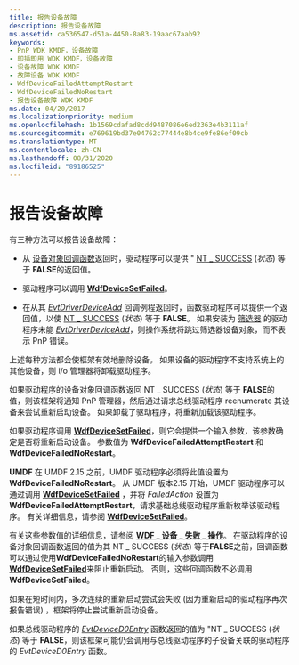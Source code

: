 ```yaml
---
title: 报告设备故障
description: 报告设备故障
ms.assetid: ca536547-d51a-4450-8a83-19aac67aab92
keywords:
- PnP WDK KMDF，设备故障
- 即插即用 WDK KMDF，设备故障
- 设备故障 WDK KMDF
- 故障设备 WDK KMDF
- WdfDeviceFailedAttemptRestart
- WdfDeviceFailedNoRestart
- 报告设备故障 WDK KMDF
ms.date: 04/20/2017
ms.localizationpriority: medium
ms.openlocfilehash: 1b1569cdafad8cdd9487086e6ed2363e4b3111af
ms.sourcegitcommit: e769619bd37e04762c77444e8b4ce9fe86ef09cb
ms.translationtype: MT
ms.contentlocale: zh-CN
ms.lasthandoff: 08/31/2020
ms.locfileid: "89186525"
---
```

# <a name="reporting-device-failures"></a>报告设备故障


有三种方法可以报告设备故障：

-  从 [设备对象回调函数](/windows-hardware/drivers/ddi/wdfdevice/#device-callbacks)返回时，驱动程序可以提供 " [NT \_ SUCCESS](../kernel/using-ntstatus-values.md) (*状态*) 等于 **FALSE**的返回值。

-  驱动程序可以调用 [**WdfDeviceSetFailed**](/windows-hardware/drivers/ddi/wdfdevice/nf-wdfdevice-wdfdevicesetfailed)。

-  在从其 [*EvtDriverDeviceAdd*](/windows-hardware/drivers/ddi/wdfdriver/nc-wdfdriver-evt_wdf_driver_device_add) 回调例程返回时，函数驱动程序可以提供一个返回值，以使 [NT \_ SUCCESS](../kernel/using-ntstatus-values.md) (*状态*) 等于 **FALSE**。 如果安装为 [筛选器]( ../install/installing-a-filter-driver.md) 的驱动程序未能 [*EvtDriverDeviceAdd*](/windows-hardware/drivers/ddi/wdfdriver/nc-wdfdriver-evt_wdf_driver_device_add)，则操作系统将跳过筛选器设备对象，而不表示 PnP 错误。

上述每种方法都会使框架有效地删除设备。 如果设备的驱动程序不支持系统上的其他设备，则 i/o 管理器将卸载驱动程序。

如果驱动程序的设备对象回调函数返回 NT \_ SUCCESS (*状态*) 等于 **FALSE**的值，则该框架将通知 PnP 管理器，然后通过请求总线驱动程序 reenumerate 其设备来尝试重新启动设备。 如果卸载了驱动程序，将重新加载该驱动程序。

如果驱动程序调用 [**WdfDeviceSetFailed**](/windows-hardware/drivers/ddi/wdfdevice/nf-wdfdevice-wdfdevicesetfailed)，则它会提供一个输入参数，该参数确定是否将重新启动设备。 参数值为 **WdfDeviceFailedAttemptRestart** 和 **WdfDeviceFailedNoRestart**。

**UMDF** 在 UMDF 2.15 之前，UMDF 驱动程序必须将此值设置为 **WdfDeviceFailedNoRestart**。 从 UMDF 版本2.15 开始，UMDF 驱动程序可以通过调用 [**WdfDeviceSetFailed**](/windows-hardware/drivers/ddi/wdfdevice/nf-wdfdevice-wdfdevicesetfailed) ，并将 *FailedAction* 设置为 **WdfDeviceFailedAttemptRestart**，请求基础总线驱动程序重新枚举该驱动程序。 有关详细信息，请参阅 [**WdfDeviceSetFailed**](/windows-hardware/drivers/ddi/wdfdevice/nf-wdfdevice-wdfdevicesetfailed)。 

有关这些参数值的详细信息，请参阅 [**WDF \_ 设备 \_ 失败 \_ 操作**](/windows-hardware/drivers/ddi/wdfdevice/ne-wdfdevice-_wdf_device_failed_action)。
在驱动程序的设备对象回调函数返回的值为其 NT \_ SUCCESS (*状态*) 等于**FALSE**之前，回调函数可以通过使用**WdfDeviceFailedNoRestart**的输入参数调用[**WdfDeviceSetFailed**](/windows-hardware/drivers/ddi/wdfdevice/nf-wdfdevice-wdfdevicesetfailed)来阻止重新启动。 否则，这些回调函数不必调用 **WdfDeviceSetFailed**。

如果在短时间内，多次连续的重新启动尝试会失败 (因为重新启动的驱动程序再次报告错误) ，框架将停止尝试重新启动设备。

如果总线驱动程序的 [*EvtDeviceD0Entry*](/windows-hardware/drivers/ddi/wdfdevice/nc-wdfdevice-evt_wdf_device_d0_entry) 函数返回的值为 "NT \_ SUCCESS (*状态*) 等于 **FALSE**，则该框架可能仍会调用与总线驱动程序的子设备关联的驱动程序的 *EvtDeviceD0Entry* 函数。

 

